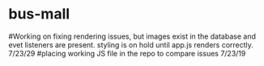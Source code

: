 # bus-mall

#Working on fixing rendering issues, but images exist in the database and evet listeners are present. styling is on hold until app.js renders correctly. 7/23/29
#placing working JS file in the repo to compare issues 7/23/19

